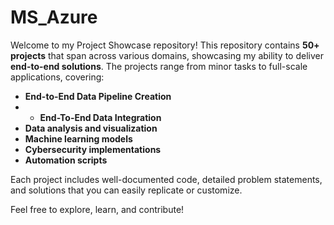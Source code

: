 # MS_Azure
Welcome to my Project Showcase repository! This repository contains **50+ projects** that span across various domains, showcasing my ability to deliver **end-to-end solutions**. The projects range from minor tasks to full-scale applications, covering:

- **End-to-End Data Pipeline Creation**
- - **End-To-End Data Integration**
- **Data analysis and visualization**
- **Machine learning models**
- **Cybersecurity implementations**
- **Automation scripts**
  
Each project includes well-documented code, detailed problem statements, and solutions that you can easily replicate or customize.

Feel free to explore, learn, and contribute!
